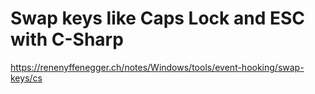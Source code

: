 # Swap keys like Caps Lock and ESC with C-Sharp

https://renenyffenegger.ch/notes/Windows/tools/event-hooking/swap-keys/cs
